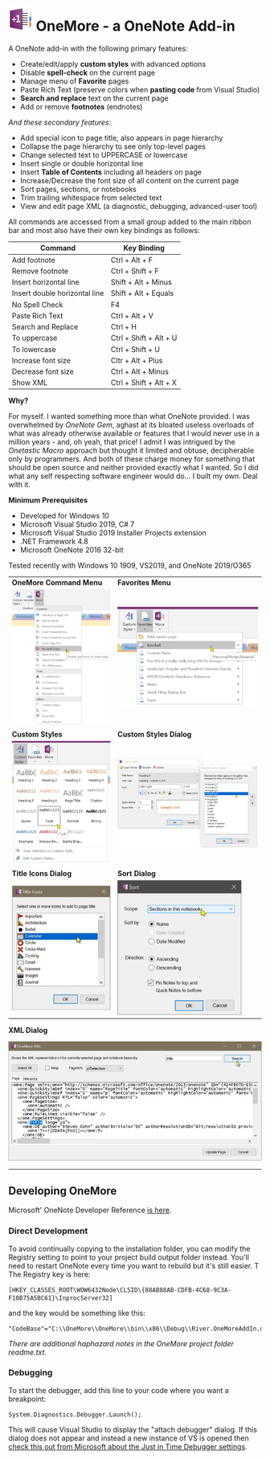 ﻿# ![logo](Screenshots/Logo.jpg "logo") OneMore - a OneNote Add-in

A OneNote add-in with the following primary features:

* Create/edit/apply **custom styles** with advanced options
* Disable **spell-check** on the current page
* Manage menu of **Favorite** pages
* Paste Rich Text (preserve colors when **pasting code** from Visual Studio)
* **Search and replace** text on the current page
* Add or remove **footnotes** (endnotes)

*And these secondary features:*

* Add special icon to page title, also appears in page hierarchy
* Collapse the page hierarchy to see only top-level pages
* Change selected text to UPPERCASE or lowercase
* Insert single or double horizontal line
* Insert **Table of Contents** including all headers on page
* Increase/Decrease the font size of all content on the current page
* Sort pages, sections, or notebooks
* Trim trailing whitespace from selected text
* View and edit page XML (a diagnostic, debugging, advanced-user tool)


All commands are accessed from a small group added to the main ribbon bar and 
most also have their own key bindings as follows:

| Command                       | Key Binding |
| ----------------------------- | ----------- |
| Add footnote                  | Ctrl + Alt + F
| Remove footnote               | Ctrl + Shift + F
| Insert horizontal line        | Shift + Alt + Minus
| Insert double horizontal line | Shift + Alt + Equals
| No Spell Check                | F4
| Paste Rich Text               | Ctrl + Alt + V
| Search and Replace            | Ctrl + H
| To uppercase                  | Ctrl + Shift + Alt + U
| To lowercase                  | Ctrl + Shift + U
| Increase font size            | Cltr + Alt + Plus
| Decrease font size            | Ctrl + Alt + Minus
| Show XML                      | Ctrl + Shift + Alt + X


**Why?**

For myself. I wanted something more than what OneNote provided. I was overwhelmed by _OneNote Gem_,
aghast at its bloated useless overloads of what was already otherwise available or features that
I would never use in a million years - and, oh yeah, that price! I admit I was intrigued by the
_Onetastic Macro_ approach but thought it limited and obtuse, decipherable only by programmers.
And both of these charge money for something that should be open source and neither provided exactly
what I wanted. So I did what any self respecting software engineer would do... I built my own.
Deal with it.

**Minimum Prerequisites**

* Developed for Windows 10
* Microsoft Visual Studio 2019, C# 7
* Microsoft Visual Studio 2019 Installer Projects extension
* .NET Framework 4.8
* Microsoft OneNote 2016 32-bit

Tested recently with Windows 10 1909, VS2019, and OneNote 2019/O365

|     |     |
| --- | --- |
| **OneMore Command Menu**                               | **Favorites Menu** |
| ![Command Menu](Screenshots/MoreMenu.png)              | ![Favorites Menu](Screenshots/FavoritesMenu.png) |
| **Custom Styles**                                      | **Custom Styles Dialog** |
| ![Styles](Screenshots/CustomStyles.png)                | ![Styles Dialog](Screenshots/CustomStylesDialog.png) |
| **Title Icons Dialog**                                 | **Sort Dialog** |
| ![Title Icon Dialog](Screenshots/TItleIconsDialog.png) | ![Sort Dialog](Screenshots/SortDialog.png) |

**XML Dialog**

![XML Dialog](Screenshots/XmlDialog.jpg)

---

## Developing OneMore

Microsoft' OneNote Developer Reference 
[is here](https://docs.microsoft.com/en-us/office/client-developer/onenote/onenote-developer-reference).

### Direct Development

To avoid continually copying to the installation folder, you can modify the Registry setting to point to your project build output folder instead. You'll
need to restart OneNote every time you want to rebuild but it's still easier. T
The Registry key is here:

    [HKEY_CLASSES_ROOT\WOW6432Node\CLSID\{88AB88AB-CDFB-4C68-9C3A-F10B75A5BC61}\InprocServer32]

and the key would be something like this:

	"CodeBase"="C:\\OneMore\\OneMore\\bin\\x86\\Debug\\River.OneMoreAddIn.dll"

*There are additional haphazard notes in the OneMore project folder readme.txt.*


### Debugging

To start the debugger, add this line to your code where you want a breakpoint:

    System.Diagnostics.Debugger.Launch();

This will cause Visual Studio to display the "attach debugger" dialog. If this dialog does
not appear and instead a new instance of VS is opened then 
[check this out from Microsoft about the Just in Time Debugger settings](https://docs.microsoft.com/en-us/visualstudio/debugger/debug-using-the-just-in-time-debugger).
